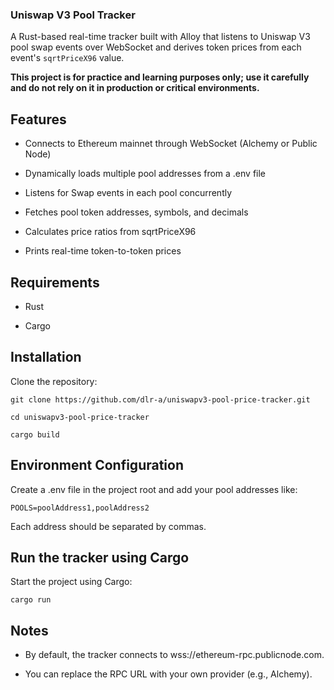### Uniswap V3 Pool Tracker

A Rust-based real-time tracker built with Alloy that listens to Uniswap V3 pool swap events over WebSocket and derives token prices from each event's `sqrtPriceX96` value.

**This project is for practice and learning purposes only; use it carefully and do not rely on it in production or critical environments.**

## Features

- Connects to Ethereum mainnet through WebSocket (Alchemy or Public Node)

- Dynamically loads multiple pool addresses from a .env file

- Listens for Swap events in each pool concurrently

- Fetches pool token addresses, symbols, and decimals

- Calculates price ratios from sqrtPriceX96

- Prints real-time token-to-token prices

## Requirements

- Rust

- Cargo

## Installation

Clone the repository:

`git clone https://github.com/dlr-a/uniswapv3-pool-price-tracker.git`

`cd uniswapv3-pool-price-tracker`

`cargo build`

## Environment Configuration

Create a .env file in the project root and add your pool addresses like:

`POOLS=poolAddress1,poolAddress2`

Each address should be separated by commas.

## Run the tracker using Cargo

Start the project using Cargo:

`cargo run`

## Notes

- By default, the tracker connects to wss://ethereum-rpc.publicnode.com.

- You can replace the RPC URL with your own provider (e.g., Alchemy).
